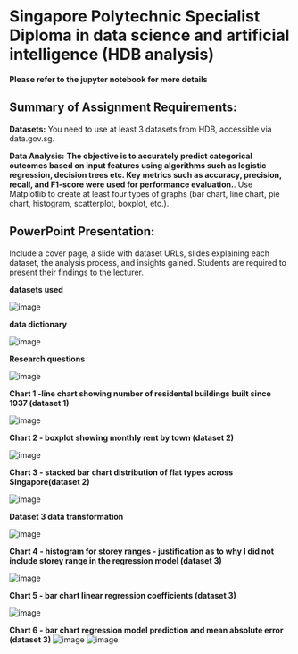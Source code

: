 # **Singapore Polytechnic Specialist Diploma in data science and artificial intelligence (HDB analysis)**
**Please refer to the jupyter notebook for more details**

## **Summary of Assignment Requirements:**
**Datasets:** 
You need to use at least 3 datasets from HDB, accessible via data.gov.sg.

**Data Analysis:**
**The objective is to accurately predict categorical outcomes based on input features using algorithms such as logistic regression, decision trees etc. Key metrics such as accuracy, precision, recall, and F1-score were used for performance evaluation.**.
Use Matplotlib to create at least four types of graphs (bar chart, line chart, pie chart, histogram, scatterplot, boxplot, etc.).

## **PowerPoint Presentation:**
Include a cover page, a slide with dataset URLs, slides explaining each dataset, the analysis process, and insights gained. Students are required to present their findings to the lecturer.








**datasets used**

![image](https://github.com/user-attachments/assets/5928d952-0323-44e2-aad4-706fc03f549f)



**data dictionary**

![image](https://github.com/user-attachments/assets/9faa9763-3728-4af3-9833-030ad4e0dd36)




**Research questions**

![image](https://github.com/user-attachments/assets/bca078ff-5e62-4347-96ef-a4d48cdb2858)



**Chart 1 -line chart showing number of residental buildings built since 1937 (dataset 1)**

![image](https://github.com/user-attachments/assets/2421fba7-aa71-4aee-bc3a-3f95c1632dcb)



**Chart 2 - boxplot showing monthly rent by town (dataset 2)**

![image](https://github.com/user-attachments/assets/55e08d74-ff9c-4e61-88f1-22ee5025fa41)



**Chart 3 - stacked bar chart distribution of flat types across Singapore(dataset 2)**

![image](https://github.com/user-attachments/assets/913221c5-1ee0-4576-9c69-912277697907)



**Dataset 3 data transformation**

![image](https://github.com/user-attachments/assets/517b4d74-bcac-4864-b622-f0927bfa54db)



**Chart 4 - histogram for storey ranges - justification as to why I did not include storey range in the regression model (dataset 3)**

![image](https://github.com/user-attachments/assets/087c19a5-780f-4e81-81c0-c37589e5ee10)



**Chart 5 - bar chart linear regression coefficients (dataset 3)**

![image](https://github.com/user-attachments/assets/9cdf49e6-185f-4e3e-90b9-864e260c574a)




**Chart 6 - bar chart regression model prediction and mean absolute error (dataset 3)**
![image](https://github.com/user-attachments/assets/cb5304ed-22a7-4980-ad66-4f2bd275649b)
![image](https://github.com/user-attachments/assets/8cc0ea36-e23a-41e3-9070-74c66b0c1634)

